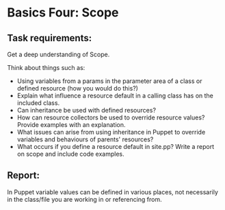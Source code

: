 # Basics Four: Scope

## Task requirements:

Get a deep understanding of Scope.

Think about things such as:

- Using variables from a params in the parameter area of a class or defined resource (how you would do this?)
- Explain what influence a resource default in a calling class has on the included class.
- Can inheritance be used with defined resources?
- How can resource collectors be used to override resource values?  Provide examples with an explanation.
- What issues can arise from using inheritance in Puppet to override variables and behaviours of parents' resources?
- What occurs if you define a resource default in site.pp?
Write a report on scope and include code examples.


## Report:

In Puppet variable values can be defined in various places, not necessarily in the class/file you are working in or referencing from.
